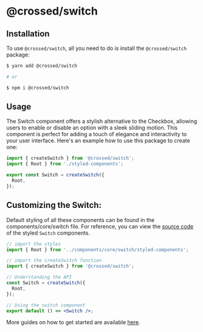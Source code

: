 # @crossed/switch

## Installation

To use `@crossed/switch`, all you need to do is install the
`@crossed/switch` package:

```sh
$ yarn add @crossed/switch

# or

$ npm i @crossed/switch
```

## Usage

The Switch component offers a stylish alternative to the Checkbox, allowing users to enable or disable an option with a sleek sliding motion. This component is perfect for adding a touch of elegance and interactivity to your user interface. Here's an example how to use this package to create one:

```jsx
import { createSwitch } from '@crossed/switch';
import { Root } from './styled-components';

export const Switch = createSwitch({
  Root,
});
```

## Customizing the Switch:

Default styling of all these components can be found in the components/core/switch file. For reference, you can view the [source code](https://github.com/gluestack/gluestack-ui/blob/development/example/storybook/src/ui-components/Switch/index.tsx) of the styled `Switch` components.

```jsx
// import the styles
import { Root } from '../components/core/switch/styled-components';

// import the createSwitch function
import { createSwitch } from '@crossed/switch';

// Understanding the API
const Switch = createSwitch({
  Root,
});

// Using the switch component
export default () => <Switch />;
```

More guides on how to get started are available
[here](https://ui.gluestack.io/docs/components/forms/switch).
